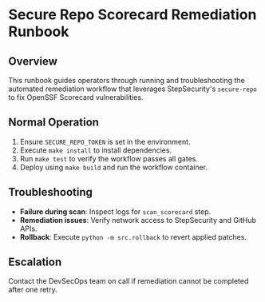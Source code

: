 # Secure Repo Scorecard Remediation Runbook

## Overview

This runbook guides operators through running and troubleshooting the automated remediation workflow that leverages StepSecurity's `secure-repo` to fix OpenSSF Scorecard vulnerabilities.

## Normal Operation

1. Ensure `SECURE_REPO_TOKEN` is set in the environment.
2. Execute `make install` to install dependencies.
3. Run `make test` to verify the workflow passes all gates.
4. Deploy using `make build` and run the workflow container.

## Troubleshooting

- **Failure during scan**: Inspect logs for `scan_scorecard` step.
- **Remediation issues**: Verify network access to StepSecurity and GitHub APIs.
- **Rollback**: Execute `python -m src.rollback` to revert applied patches.

## Escalation

Contact the DevSecOps team on call if remediation cannot be completed after one retry.
